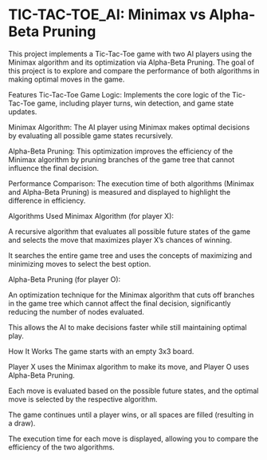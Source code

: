 # TIC-TAC-TOE_AI: Minimax vs Alpha-Beta Pruning
This project implements a Tic-Tac-Toe game with two AI players using the Minimax algorithm and its optimization via Alpha-Beta Pruning. The goal of this project is to explore and compare the performance of both algorithms in making optimal moves in the game.

Features
Tic-Tac-Toe Game Logic: Implements the core logic of the Tic-Tac-Toe game, including player turns, win detection, and game state updates.

Minimax Algorithm: The AI player using Minimax makes optimal decisions by evaluating all possible game states recursively.

Alpha-Beta Pruning: This optimization improves the efficiency of the Minimax algorithm by pruning branches of the game tree that cannot influence the final decision.

Performance Comparison: The execution time of both algorithms (Minimax and Alpha-Beta Pruning) is measured and displayed to highlight the difference in efficiency.

Algorithms Used
Minimax Algorithm (for player X):

A recursive algorithm that evaluates all possible future states of the game and selects the move that maximizes player X’s chances of winning.

It searches the entire game tree and uses the concepts of maximizing and minimizing moves to select the best option.

Alpha-Beta Pruning (for player O):

An optimization technique for the Minimax algorithm that cuts off branches in the game tree which cannot affect the final decision, significantly reducing the number of nodes evaluated.

This allows the AI to make decisions faster while still maintaining optimal play.

How It Works
The game starts with an empty 3x3 board.

Player X uses the Minimax algorithm to make its move, and Player O uses Alpha-Beta Pruning.

Each move is evaluated based on the possible future states, and the optimal move is selected by the respective algorithm.

The game continues until a player wins, or all spaces are filled (resulting in a draw).

The execution time for each move is displayed, allowing you to compare the efficiency of the two algorithms.
